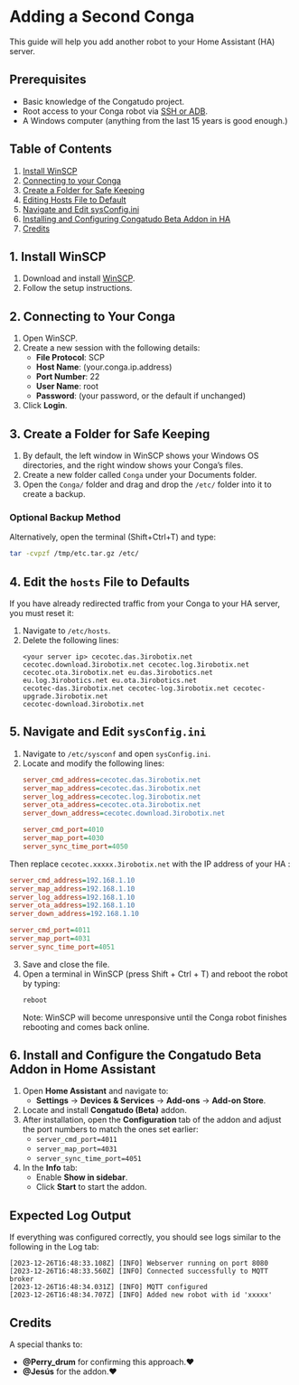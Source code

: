 # Adding a Second Conga

This guide will help you add another robot to your Home Assistant (HA) server.

## **Prerequisites**
- Basic knowledge of the Congatudo project.
- Root access to your Conga robot via [SSH or ADB](https://github.com/congatudo/Congatudo/tree/master#get-root-access-in-your-conga).
- A Windows computer (anything from the last 15 years is good enough.)

## Table of Contents

1. [Install WinSCP](#1-install-winscp)
2. [Connecting to your Conga](#2-connecting-to-your-conga)
3. [Create a Folder for Safe Keeping](#3-create-a-folder-for-safe-keeping)
4. [Editing Hosts File to Default](#4-edit-the-hosts-file-to-default)
5. [Navigate and Edit sysConfig.ini](#5-navigate-and-edit-sysconfigini)
6. [Installing and Configuring Congatudo Beta Addon in HA](#6-install-and-configure-the-congatudo-beta-addon-in-home-assistant)
7. [Credits](https://github.com/Nismonx/conga-multiple-robots/edit/main/README.md#credits-1)












## **1. Install WinSCP**
1. Download and install [WinSCP](https://winscp.net/).
2. Follow the setup instructions.

## **2. Connecting to Your Conga**
1. Open WinSCP.
2. Create a new session with the following details:
   - **File Protocol**: SCP
   - **Host Name**: (your.conga.ip.address)
   - **Port Number**: 22
   - **User Name**: root
   - **Password**: (your password, or the default if unchanged)
3. Click **Login**.

## **3. Create a Folder for Safe Keeping**
1. By default, the left window in WinSCP shows your Windows OS directories, and the right window shows your Conga’s files.
2. Create a new folder called `Conga` under your Documents folder.
3. Open the `Conga/` folder and drag and drop the `/etc/` folder into it to create a backup.

### **Optional Backup Method**
Alternatively, open the terminal (Shift+Ctrl+T) and type:
```bash
tar -cvpzf /tmp/etc.tar.gz /etc/
```
## **4. Edit the `hosts` File to Defaults**
If you have already redirected traffic from your Conga to your HA server, you must reset it:

1. Navigate to `/etc/hosts`.
2. Delete the following lines:
   ```plaintext
   <your server ip> cecotec.das.3irobotix.net cecotec.download.3irobotix.net cecotec.log.3irobotix.net
   cecotec.ota.3irobotix.net eu.das.3irobotics.net eu.log.3irobotics.net eu.ota.3irobotics.net
   cecotec-das.3irobotix.net cecotec-log.3irobotix.net cecotec-upgrade.3irobotix.net
   cecotec-download.3irobotix.net
   ```
   
## **5. Navigate and Edit `sysConfig.ini`**

1. Navigate to `/etc/sysconf` and open `sysConfig.ini`.
2. Locate and modify the following lines:
   ```ini
   server_cmd_address=cecotec.das.3irobotix.net
   server_map_address=cecotec.das.3irobotix.net
   server_log_address=cecotec.log.3irobotix.net
   server_ota_address=cecotec.ota.3irobotix.net
   server_down_address=cecotec.download.3irobotix.net

   server_cmd_port=4010
   server_map_port=4030
   server_sync_time_port=4050
   ```
Then replace `cecotec.xxxxx.3irobotix.net` with the IP address of your HA :
   ```ini
   server_cmd_address=192.168.1.10
   server_map_address=192.168.1.10
   server_log_address=192.168.1.10
   server_ota_address=192.168.1.10
   server_down_address=192.168.1.10

   server_cmd_port=4011
   server_map_port=4031
   server_sync_time_port=4051
   ```
3. Save and close the file.
4. Open a terminal in WinSCP (press Shift + Ctrl + T) and reboot the robot by typing:
   ```bash
   reboot
   ```
   Note: WinSCP will become unresponsive until the Conga robot finishes rebooting and comes back online.

## 6. Install and Configure the Congatudo Beta Addon in Home Assistant

1. Open **Home Assistant** and navigate to:
   - **Settings** → **Devices & Services** → **Add-ons** → **Add-on Store**.
2. Locate and install **Congatudo (Beta)** addon.
3. After installation, open the **Configuration** tab of the addon and adjust the port numbers to match the ones set earlier:
   - `server_cmd_port=4011`
   - `server_map_port=4031`
   - `server_sync_time_port=4051`
4. In the **Info** tab:
   - Enable **Show in sidebar**.
   - Click **Start** to start the addon.

## Expected Log Output
If everything was configured correctly, you should see logs similar to the following in the Log tab:
```pgsql
[2023-12-26T16:48:33.108Z] [INFO] Webserver running on port 8080
[2023-12-26T16:48:33.560Z] [INFO] Connected successfully to MQTT broker
[2023-12-26T16:48:34.031Z] [INFO] MQTT configured
[2023-12-26T16:48:34.707Z] [INFO] Added new robot with id 'xxxxx'
```




## Credits

A special thanks to:

- **@Perry_drum** for confirming this approach.❤️
- **@Jesús** for the addon.❤️


